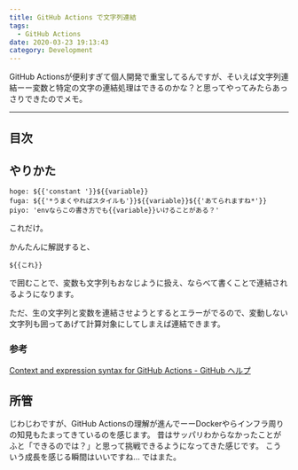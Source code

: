 ```yaml
---
title: GitHub Actions で文字列連結
tags:
  - GitHub Actions
date: 2020-03-23 19:13:43
category: Development
---
```


GitHub Actionsが便利すぎて個人開発で重宝してるんですが、そいえば文字列連結ーー変数と特定の文字の連結処理はできるのかな？と思ってやってみたらあっさりできたのでメモ。

<!-- more -->

---

## 目次

<!-- toc -->

## やりかた

```
hoge: ${{'constant '}}${{variable}}
fuga: ${{'*うまくやればスタイルも'}}${{variable}}${{'あてられますね*'}}
piyo: 'envならこの書き方でも{{variable}}いけることがある？'
```

これだけ。

かんたんに解説すると、

```
${{これ}}
```

で囲むことで、変数も文字列もおなじように扱え、ならべて書くことで連結されるようになります。

ただ、生の文字列と変数を連結させようとするとエラーがでるので、変動しない文字列も囲ってあげて計算対象にしてしまえば連結できます。

### 参考

[Context and expression syntax for GitHub Actions - GitHub ヘルプ](https://help.github.com/ja/actions/reference/context-and-expression-syntax-for-github-actions)

## 所管

じわじわですが、GitHub Actionsの理解が進んでーーDockerやらインフラ周りの知見もたまってきているのを感じます。
昔はサッパリわからなかったことがふと「できるのでは？」と思って挑戦できるようになってきた感じです。
こういう成長を感じる瞬間はいいですね…
ではまた。
